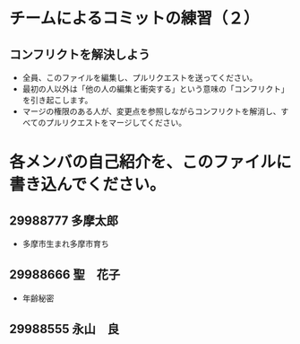 # チームによるコミットの練習（２）
## コンフリクトを解決しよう

* 全員、このファイルを編集し、プルリクエストを送ってください。
* 最初の人以外は「他の人の編集と衝突する」という意味の「コンフリクト」を引き起こします。
* マージの権限のある人が、変更点を参照しながらコンフリクトを解消し、すべてのプルリクエストをマージしてください。

# 各メンバの自己紹介を、このファイルに書き込んでください。

## 29988777 多摩太郎
* 多摩市生まれ多摩市育ち

## 29988666 聖　花子
* 年齢秘密

## 29988555 永山　良
